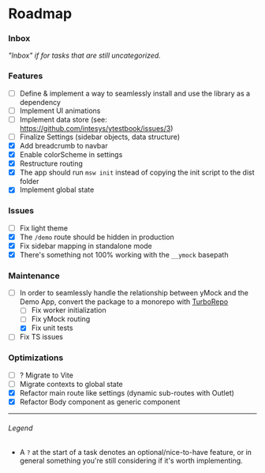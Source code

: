 # Roadmap

### Inbox

_"Inbox" if for tasks that are still uncategorized._

### Features

- [ ] Define & implement a way to seamlessly install and use the library as a dependency
- [ ] Implement UI animations
- [ ] Implement data store (see: <https://github.com/intesys/ytestbook/issues/3>)
- [ ] Finalize Settings (sidebar objects, data structure)
- [x] Add breadcrumb to navbar
- [x] Enable colorScheme in settings
- [x] Restructure routing
- [x] The app should run `msw init` instead of copying the init script to the dist folder
- [x] Implement global state

### Issues

- [ ] Fix light theme
- [x] The `/demo` route should be hidden in production
- [x] Fix sidebar mapping in standalone mode
- [x] There's something not 100% working with the `__ymock` basepath

### Maintenance

- [ ] In order to seamlessly handle the relationship between yMock and the Demo App, convert the package to a monorepo with [TurboRepo](https://turbo.build/repo/)
  - [ ] Fix worker initialization
  - [ ] Fix yMock routing
  - [x] Fix unit tests
- [ ] Fix TS issues

### Optimizations

- [ ] ? Migrate to Vite
- [ ] Migrate contexts to global state
- [x] Refactor main route like settings (dynamic sub-routes with Outlet)
- [x] Refactor Body component as generic component

---

###### Legend

- A `?` at the start of a task denotes an optional/nice-to-have feature, or in general something you're still considering if it's worth implementing.
